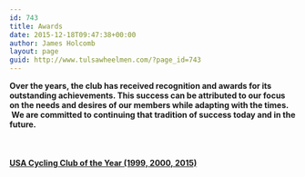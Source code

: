 ```yaml
---
id: 743
title: Awards
date: 2015-12-18T09:47:38+00:00
author: James Holcomb
layout: page
guid: http://www.tulsawheelmen.com/?page_id=743
---
```

**Over the years, the club has received recognition and awards for its outstanding achievements. This success can be attributed to our focus on the needs and desires of our members while adapting with the times.  We are committed to continuing that tradition of success today and in the future.**

&nbsp;

#### <a href="http://www.usacycling.org/usa-cycling-names-2015-clubs-of-the-year.htm" target="_blank">USA Cycling Club of the Year (1999, 2000, 2015)</a>

&nbsp;